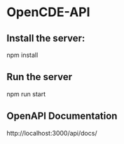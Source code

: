 # OpenCDE-API


## Install the server:

npm install

## Run the server
npm run start


## OpenAPI Documentation

http://localhost:3000/api/docs/

